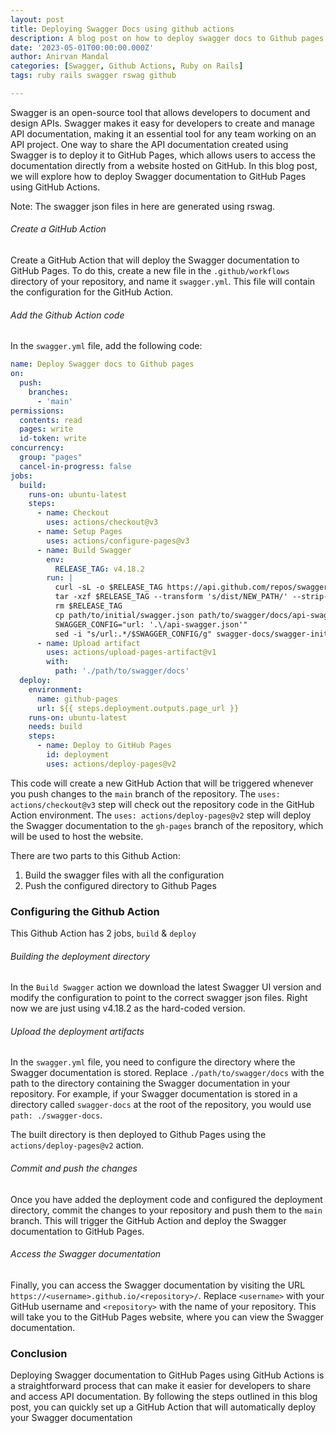 ```yaml
---
layout: post
title: Deploying Swagger Docs using github actions
description: A blog post on how to deploy swagger docs to Github pages via Github actions
date: '2023-05-01T00:00:00.000Z'
author: Anirvan Mandal
categories: [Swagger, Github Actions, Ruby on Rails]
tags: ruby rails swagger rswag github

---
```


Swagger is an open-source tool that allows developers to document and design APIs.
Swagger makes it easy for developers to create and manage API documentation, making it an essential tool for any team working on an API project.
One way to share the API documentation created using Swagger is to deploy it to GitHub Pages, which allows users to access the documentation directly from a website hosted on GitHub.
In this blog post, we will explore how to deploy Swagger documentation to GitHub Pages using GitHub Actions.

Note: The swagger json files in here are generated using rswag. 

###### Create a GitHub Action

Create a GitHub Action that will deploy the Swagger documentation to GitHub Pages.
To do this, create a new file in the `.github/workflows` directory of your repository, and name it `swagger.yml`.
This file will contain the configuration for the GitHub Action.

###### Add the Github Action code

In the `swagger.yml` file, add the following code:

```yaml
name: Deploy Swagger docs to Github pages
on:
  push:
    branches:
      - 'main'
permissions:
  contents: read
  pages: write
  id-token: write
concurrency:
  group: "pages"
  cancel-in-progress: false
jobs:
  build:
    runs-on: ubuntu-latest
    steps:
      - name: Checkout
        uses: actions/checkout@v3
      - name: Setup Pages
        uses: actions/configure-pages@v3
      - name: Build Swagger
        env:
          RELEASE_TAG: v4.18.2
        run: |
          curl -sL -o $RELEASE_TAG https://api.github.com/repos/swagger-api/swagger-ui/tarball/$RELEASE_TAG
          tar -xzf $RELEASE_TAG --transform 's/dist/NEW_PATH/' --strip-components=1 $(tar -tzf $RELEASE_TAG | head -1 | cut -f1 -d"/")/dist
          rm $RELEASE_TAG
          cp path/to/initial/swagger.json path/to/swagger/docs/api-swagger.json 
          SWAGGER_CONFIG="url: '.\/api-swagger.json'"
          sed -i "s/url:.*/$SWAGGER_CONFIG/g" swagger-docs/swagger-initializer.js
      - name: Upload artifact
        uses: actions/upload-pages-artifact@v1
        with:
          path: './path/to/swagger/docs'
  deploy:
    environment:
      name: github-pages
      url: ${{ steps.deployment.outputs.page_url }}
    runs-on: ubuntu-latest
    needs: build
    steps:
      - name: Deploy to GitHub Pages
        id: deployment
        uses: actions/deploy-pages@v2
```

This code will create a new GitHub Action that will be triggered whenever you push changes to the `main` branch of the repository.
The `uses: actions/checkout@v3` step will check out the repository code in the GitHub Action environment.
The `uses: actions/deploy-pages@v2` step will deploy the Swagger documentation to the `gh-pages` branch of the repository, which will be used to host the website.

There are two parts to this Github Action:

1. Build the swagger files with all the configuration
2. Push the configured directory to Github Pages


### Configuring the Github Action

This Github Action has 2 jobs, `build` & `deploy`

###### Building the deployment directory

In the `Build Swagger` action we download the latest Swagger UI version and modify the configuration to point to the correct swagger json files.
Right now we are just using v4.18.2 as the hard-coded version.

###### Upload the deployment artifacts

In the `swagger.yml` file, you need to configure the directory where the Swagger documentation is stored.
Replace `./path/to/swagger/docs` with the path to the directory containing the Swagger documentation in your repository.
For example, if your Swagger documentation is stored in a directory called `swagger-docs` at the root of the repository, you would use `path: ./swagger-docs`.

The built directory is then deployed to Github Pages using the `actions/deploy-pages@v2` action.

###### Commit and push the changes

Once you have added the deployment code and configured the deployment directory, commit the changes to your repository and push them to the `main` branch.
This will trigger the GitHub Action and deploy the Swagger documentation to GitHub Pages.

###### Access the Swagger documentation

Finally, you can access the Swagger documentation by visiting the URL `https://<username>.github.io/<repository>/`.
Replace `<username>` with your GitHub username and `<repository>` with the name of your repository.
This will take you to the GitHub Pages website, where you can view the Swagger documentation.

### Conclusion

Deploying Swagger documentation to GitHub Pages using GitHub Actions is a straightforward process that can make it easier for developers to share and access API documentation.
By following the steps outlined in this blog post, you can quickly set up a GitHub Action that will automatically deploy your Swagger documentation